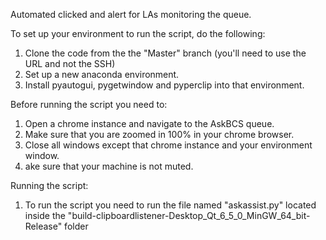 Automated clicked and alert for LAs monitoring the queue.

To set up your environment to run the script, do the following:
  1. Clone the code from the the "Master" branch (you'll need to use the URL and not the SSH)
  2. Set up a new anaconda environment.
  3. Install pyautogui, pygetwindow and pyperclip into that environment.

Before running the script you need to:
  1. Open a chrome instance and navigate to the AskBCS queue.
  2. Make sure that you are zoomed in 100% in your chrome browser.
  3. Close all windows except that chrome instance and your environment window.
  4. ake sure that your machine is not muted.

Running the script:
  1. To run the script you need to run the file named "askassist.py" located inside the "build-clipboardlistener-Desktop_Qt_6_5_0_MinGW_64_bit-Release" folder
